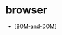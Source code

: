 # browser

- [[BOM-and-DOM]]

[//begin]: # "Autogenerated link references for markdown compatibility"
[BOM-and-DOM]: bom-and-dom "BOM-and-DOM"
[//end]: # "Autogenerated link references"